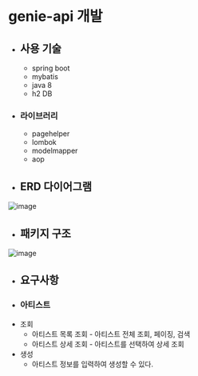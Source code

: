# genie-api 개발
* ## 사용 기술
  * spring boot
  * mybatis
  * java 8
  * h2 DB
* ### 라이브러리
  * pagehelper
  * lombok
  * modelmapper
  * aop

* ## ERD 다이어그램
![image](https://user-images.githubusercontent.com/87063007/196070922-7440042b-e392-4516-8260-1838e1addf0c.png)

* ## 패키지 구조
![image](https://user-images.githubusercontent.com/87063007/196071262-9a5dd858-f26e-409d-97f3-e7af6dd7bdc5.png)

* ## 요구사항
 * ### 아티스트
  * 조회
    + 아티스트 목록 조회 - 아티스트 전체 조회, 페이징, 검색
    + 아티스트 상세 조회 - 아티스트를 선택하여 상세 조회
  * 생성
    + 아티스트 정보를 입력하여 생성할 수 있다.
